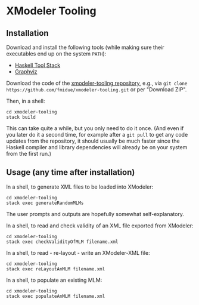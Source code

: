 # XModeler Tooling

## Installation

Download and install the following tools (while making sure their executables end up on the system `PATH`):

- [Haskell Tool Stack](https://haskellstack.org/)
- [Graphviz](https://graphviz.org/)

Download the code of the [xmodeler-tooling repository](https://github.com/fmidue/xmodeler-tooling), e.g., via `git clone https://github.com/fmidue/xmodeler-tooling.git` or per "Download ZIP".

Then, in a shell:
```shell
cd xmodeler-tooling
stack build
```
This can take quite a while, but you only need to do it once.
(And even if you later do it a second time, for example after a `git pull` to get any code updates from the repository, it should usually be much faster since the Haskell compiler and library dependencies will already be on your system from the first run.)

## Usage (any time after installation)

In a shell, to generate XML files to be loaded into XModeler:
```shell
cd xmodeler-tooling
stack exec generateRandomMLMs
```
The user prompts and outputs are hopefully somewhat self-explanatory.


In a shell, to read and check validity of an XML file exported from XModeler:
```shell
cd xmodeler-tooling
stack exec checkValidityOfMLM filename.xml
```


In a shell, to read - re-layout - write an XModeler-XML file:
```shell
cd xmodeler-tooling
stack exec reLayoutAnMLM filename.xml
```


In a shell, to populate an existing MLM:
```shell
cd xmodeler-tooling
stack exec populateAnMLM filename.xml
```
